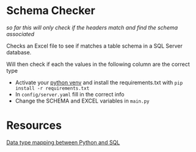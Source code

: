 # Schema Checker

*so far this will only check if the headers match and find the schema associated*


Checks an Excel file to see if matches a table schema in a SQL Server database.

Will then check if each the values in the following column are the correct type



- Activate your [python venv](https://docs.python.org/3/library/venv.html) and install the requirements.txt with
  `pip install -r requirements.txt`
- In `config/server.yaml` fill in the correct info
- Change the SCHEMA and EXCEL variables in `main.py`


# Resources

[Data type mapping between Python and SQL](https://learn.microsoft.com/en-us/sql/machine-learning/python/python-libraries-and-data-types?view=sql-server-ver16)
